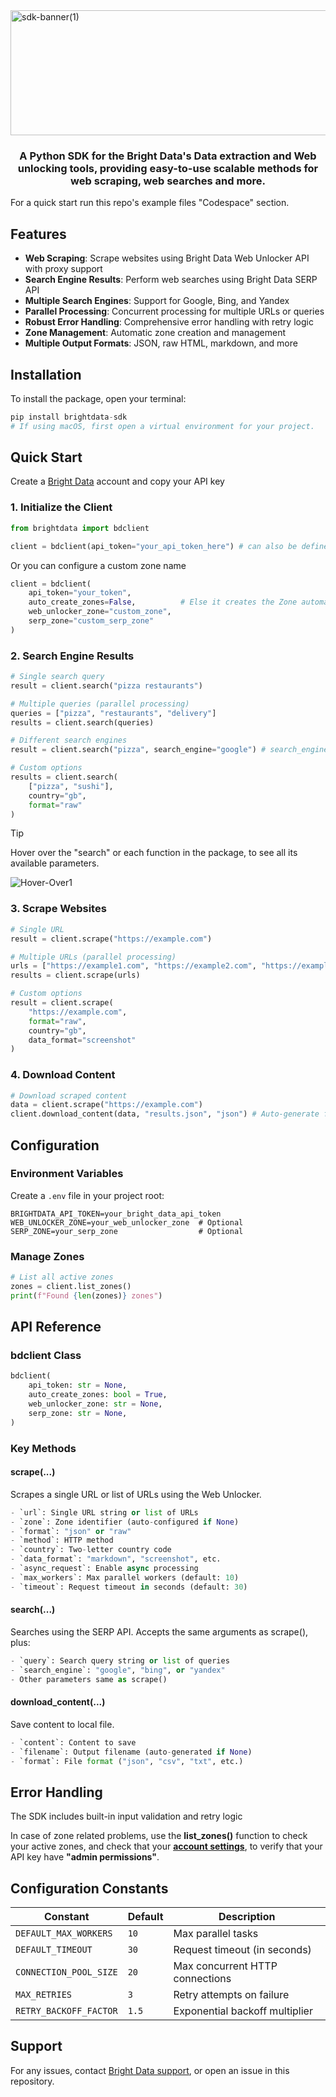 
<img width="1300" height="200" alt="sdk-banner(1)" src="https://github.com/user-attachments/assets/c4a7857e-10dd-420b-947a-ed2ea5825cb8" />

<h3 align="center">A Python SDK for the Bright Data's Data extraction and Web unlocking tools, providing easy-to-use scalable methods for web scraping, web searches and more.</h3>

For a quick start run this repo's example files "Codespace" section.

## Features

- **Web Scraping**: Scrape websites using Bright Data Web Unlocker API with proxy support
- **Search Engine Results**: Perform web searches using Bright Data SERP API
- **Multiple Search Engines**: Support for Google, Bing, and Yandex
- **Parallel Processing**: Concurrent processing for multiple URLs or queries
- **Robust Error Handling**: Comprehensive error handling with retry logic
- **Zone Management**: Automatic zone creation and management
- **Multiple Output Formats**: JSON, raw HTML, markdown, and more

## Installation
To install the package, open your terminal:

```python
pip install brightdata-sdk
# If using macOS, first open a virtual environment for your project.
```

## Quick Start

Create a [Bright Data](https://brightdata.com/) account and copy your API key

### 1. Initialize the Client

```python
from brightdata import bdclient

client = bdclient(api_token="your_api_token_here") # can also be defined as BRIGHTDATA_API_TOKEN in your .env file
```

Or you can configure a custom zone name

```python
client = bdclient(
    api_token="your_token",
    auto_create_zones=False,          # Else it creates the Zone automatically
    web_unlocker_zone="custom_zone",
    serp_zone="custom_serp_zone"
)

```

### 2. Search Engine Results

```python
# Single search query
result = client.search("pizza restaurants")

# Multiple queries (parallel processing)
queries = ["pizza", "restaurants", "delivery"]
results = client.search(queries)

# Different search engines
result = client.search("pizza", search_engine="google") # search_engine can also be set to "yandex" or "bing"

# Custom options
results = client.search(
    ["pizza", "sushi"],
    country="gb",
    format="raw"
)
```

> [!TIP]
> Hover over the "search" or each function in the package, to see all its available parameters.

![Hover-Over1](https://github.com/user-attachments/assets/51324485-5769-48d5-8f13-0b534385142e)

### 3. Scrape Websites

```python
# Single URL
result = client.scrape("https://example.com")

# Multiple URLs (parallel processing)
urls = ["https://example1.com", "https://example2.com", "https://example3.com"]
results = client.scrape(urls)

# Custom options
result = client.scrape(
    "https://example.com",
    format="raw",
    country="gb",
    data_format="screenshot"
)
```

### 4. Download Content

```python
# Download scraped content
data = client.scrape("https://example.com")
client.download_content(data, "results.json", "json") # Auto-generate filename if not specified
```

## Configuration

### Environment Variables

Create a `.env` file in your project root:

```env
BRIGHTDATA_API_TOKEN=your_bright_data_api_token
WEB_UNLOCKER_ZONE=your_web_unlocker_zone  # Optional
SERP_ZONE=your_serp_zone                  # Optional
```

### Manage Zones

```python
# List all active zones
zones = client.list_zones()
print(f"Found {len(zones)} zones")
```

## API Reference

### bdclient Class

```python
bdclient(
    api_token: str = None,
    auto_create_zones: bool = True,
    web_unlocker_zone: str = None,
    serp_zone: str = None,
)
```

### Key Methods

#### scrape(...)
Scrapes a single URL or list of URLs using the Web Unlocker.
```python
- `url`: Single URL string or list of URLs
- `zone`: Zone identifier (auto-configured if None)
- `format`: "json" or "raw"
- `method`: HTTP method
- `country`: Two-letter country code
- `data_format`: "markdown", "screenshot", etc.
- `async_request`: Enable async processing
- `max_workers`: Max parallel workers (default: 10)
- `timeout`: Request timeout in seconds (default: 30)
```

#### search(...)
Searches using the SERP API. Accepts the same arguments as scrape(), plus:
```python
- `query`: Search query string or list of queries
- `search_engine`: "google", "bing", or "yandex"
- Other parameters same as scrape()
```

#### download_content(...)

Save content to local file.
```python
- `content`: Content to save
- `filename`: Output filename (auto-generated if None)
- `format`: File format ("json", "csv", "txt", etc.)
```

## Error Handling

The SDK includes built-in input validation and retry logic

In case of zone related problems, use the **list_zones()** function to check your active zones, and check that your [**account settings**](https://brightdata.com/cp/setting/users), to verify that your API key have **"admin permissions"**.

## Configuration Constants

| Constant               | Default | Description                     |
| ---------------------- | ------- | ------------------------------- |
| `DEFAULT_MAX_WORKERS`  | `10`    | Max parallel tasks              |
| `DEFAULT_TIMEOUT`      | `30`    | Request timeout (in seconds)    |
| `CONNECTION_POOL_SIZE` | `20`    | Max concurrent HTTP connections |
| `MAX_RETRIES`          | `3`     | Retry attempts on failure       |
| `RETRY_BACKOFF_FACTOR` | `1.5`   | Exponential backoff multiplier  |

## Support

For any issues, contact [Bright Data support](https://brightdata.com/contact), or open an issue in this repository.
